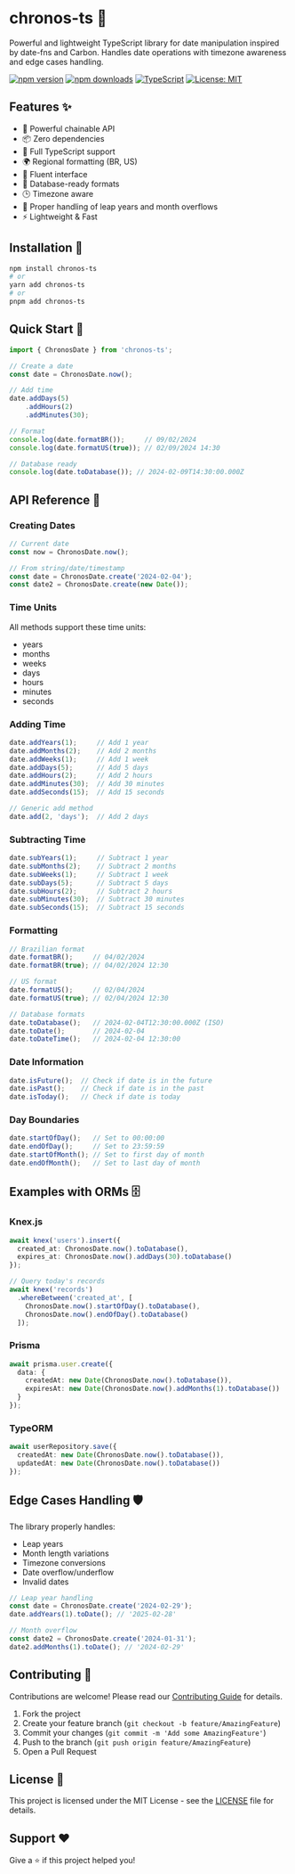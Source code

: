 # chronos-ts 📅

Powerful and lightweight TypeScript library for date manipulation inspired by date-fns and Carbon. Handles date operations with timezone awareness and edge cases handling.

[![npm version](https://img.shields.io/npm/v/chronos-ts.svg)](https://www.npmjs.com/package/chronos-ts)
[![npm downloads](https://img.shields.io/npm/dm/chronos-ts.svg)](https://www.npmjs.com/package/chronos-ts)
[![TypeScript](https://img.shields.io/badge/%3C/%3E-TypeScript-blue.svg)](https://www.typescriptlang.org/)
[![License: MIT](https://img.shields.io/badge/License-MIT-yellow.svg)](https://opensource.org/licenses/MIT)

## Features ✨

- 💪 Powerful chainable API
- 📦 Zero dependencies
- 🎯 Full TypeScript support
- 🌍 Regional formatting (BR, US)
- 🔄 Fluent interface
- 💾 Database-ready formats
- 🕒 Timezone aware
- 📅 Proper handling of leap years and month overflows
- ⚡ Lightweight & Fast

## Installation 🚀

```bash
npm install chronos-ts
# or
yarn add chronos-ts
# or
pnpm add chronos-ts
```

## Quick Start 🎯

```typescript
import { ChronosDate } from 'chronos-ts';

// Create a date
const date = ChronosDate.now();

// Add time
date.addDays(5)
    .addHours(2)
    .addMinutes(30);

// Format
console.log(date.formatBR());     // 09/02/2024
console.log(date.formatUS(true)); // 02/09/2024 14:30

// Database ready
console.log(date.toDatabase()); // 2024-02-09T14:30:00.000Z
```

## API Reference 📖

### Creating Dates

```typescript
// Current date
const now = ChronosDate.now();

// From string/date/timestamp
const date = ChronosDate.create('2024-02-04');
const date2 = ChronosDate.create(new Date());
```

### Time Units

All methods support these time units:
- years
- months
- weeks
- days
- hours
- minutes
- seconds

### Adding Time

```typescript
date.addYears(1);     // Add 1 year
date.addMonths(2);    // Add 2 months
date.addWeeks(1);     // Add 1 week
date.addDays(5);      // Add 5 days
date.addHours(2);     // Add 2 hours
date.addMinutes(30);  // Add 30 minutes
date.addSeconds(15);  // Add 15 seconds

// Generic add method
date.add(2, 'days');  // Add 2 days
```

### Subtracting Time

```typescript
date.subYears(1);     // Subtract 1 year
date.subMonths(2);    // Subtract 2 months
date.subWeeks(1);     // Subtract 1 week
date.subDays(5);      // Subtract 5 days
date.subHours(2);     // Subtract 2 hours
date.subMinutes(30);  // Subtract 30 minutes
date.subSeconds(15);  // Subtract 15 seconds
```

### Formatting

```typescript
// Brazilian format
date.formatBR();     // 04/02/2024
date.formatBR(true); // 04/02/2024 12:30

// US format
date.formatUS();     // 02/04/2024
date.formatUS(true); // 02/04/2024 12:30

// Database formats
date.toDatabase();   // 2024-02-04T12:30:00.000Z (ISO)
date.toDate();       // 2024-02-04
date.toDateTime();   // 2024-02-04 12:30:00
```

### Date Information

```typescript
date.isFuture();  // Check if date is in the future
date.isPast();    // Check if date is in the past
date.isToday();   // Check if date is today
```

### Day Boundaries

```typescript
date.startOfDay();   // Set to 00:00:00
date.endOfDay();     // Set to 23:59:59
date.startOfMonth(); // Set to first day of month
date.endOfMonth();   // Set to last day of month
```

## Examples with ORMs 🗄️

### Knex.js

```typescript
await knex('users').insert({
  created_at: ChronosDate.now().toDatabase(),
  expires_at: ChronosDate.now().addDays(30).toDatabase()
});

// Query today's records
await knex('records')
  .whereBetween('created_at', [
    ChronosDate.now().startOfDay().toDatabase(),
    ChronosDate.now().endOfDay().toDatabase()
  ]);
```

### Prisma

```typescript
await prisma.user.create({
  data: {
    createdAt: new Date(ChronosDate.now().toDatabase()),
    expiresAt: new Date(ChronosDate.now().addMonths(1).toDatabase())
  }
});
```

### TypeORM

```typescript
await userRepository.save({
  createdAt: new Date(ChronosDate.now().toDatabase()),
  updatedAt: new Date(ChronosDate.now().toDatabase())
});
```

## Edge Cases Handling 🛡️

The library properly handles:
- Leap years
- Month length variations
- Timezone conversions
- Date overflow/underflow
- Invalid dates

```typescript
// Leap year handling
const date = ChronosDate.create('2024-02-29');
date.addYears(1).toDate(); // '2025-02-28'

// Month overflow
const date2 = ChronosDate.create('2024-01-31');
date2.addMonths(1).toDate(); // '2024-02-29'
```

## Contributing 🤝

Contributions are welcome! Please read our [Contributing Guide](CONTRIBUTING.md) for details.

1. Fork the project
2. Create your feature branch (`git checkout -b feature/AmazingFeature`)
3. Commit your changes (`git commit -m 'Add some AmazingFeature'`)
4. Push to the branch (`git push origin feature/AmazingFeature`)
5. Open a Pull Request

## License 📄

This project is licensed under the MIT License - see the [LICENSE](LICENSE) file for details.

## Support ❤️

Give a ⭐️ if this project helped you!